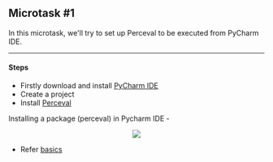 ## Microtask #1

In this microtask, we'll try to set up Perceval to be executed from PyCharm IDE.

<hr>

#### Steps

- Firstly download and install [PyCharm IDE](https://www.jetbrains.com/pycharm/)
- Create a project
- Install [Perceval](https://github.com/chaoss/grimoirelab-perceval/)

Installing a package (perceval) in Pycharm IDE - 

<div align="center">
    <img src="./images/perceval_setup_run.gif">
</div>

- Refer [basics](https://www.jetbrains.com/help/pycharm/essentials.html)